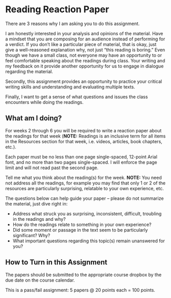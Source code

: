 ﻿
# Reading Reaction Paper

There are 3 reasons why I am asking you to do this assignment. 

I am honestly interested in your analysis and opinions of the material. Have a mindset that you are composing for an audience instead of performing for a verdict. If you don’t like a particular piece of material, that is okay, just give a well-reasoned explanation why, not just “this reading is boring.” Even though we have a small class, not everyone may have an opportunity to or feel comfortable speaking about the readings during class. Your writing and my feedback on it provide another opportunity for us to engage in dialogue regarding the material.

Secondly, this assignment provides an opportunity to practice your critical writing skills and understanding and evaluating multiple texts. 

Finally, I want to get a sense of what questions and issues the class encounters while doing the readings. 
 
## What am I doing?

For weeks 2 through 6 you will be required to write a reaction paper about the readings for that week (**NOTE:** Readings is an inclusive term for all items in the Resources section for that week, i.e. videos, articles, book chapters, etc.). 

Each paper must be no less than one page single-spaced, 12-point Arial font, and no more than two pages single-spaced. I will enforce the page limit and will not read past the second page. 

Tell me what you think about the reading(s) for the week. **NOTE:** You need not address all the readings, for example you may find that only 1 or 2 of the resources are particularly surprising, relatable to your own experience, etc.  

The questions below can help guide your paper – please do not summarize the material, just dive right in: 
- Address what struck you as surprising, inconsistent, difficult, troubling in the readings and why? 
- How do the readings relate to something in your own experience? 
- Did some moment or passage in the text seem to be particularly significant? Why? 
- What important questions regarding this topic(s) remain unanswered for you?

## How to Turn in this Assignment

The papers should be submitted to the appropriate course dropbox by the due date on the course calendar. 

This is a pass/fail assignment: 5 papers @ 20 points each = 100 points.

